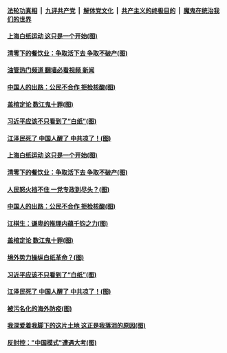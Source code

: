 ####  [法轮功真相](../../../../basic/blob/master/README.md?t=12021903) &nbsp;|&nbsp; [九评共产党](../../../../9ping.md/blob/master/README.md?t=12021903) &nbsp;|&nbsp; [解体党文化](../../../../jtdwh.md/blob/master/README.md?t=12021903)  &nbsp;|&nbsp; [共产主义的终极目的](../../../../gczydzjmd.md/blob/master/README.md?t=12021903) &nbsp;|&nbsp; [魔鬼在统治我们的世界](../../../../mgztzwmdsj.md/blob/master/README.md?t=12021903) 

#### [上海白纸运动 这只是一个开始(图)](../pages/p4/1023118.md?t=12021903) 

#### [清零下的餐饮业：争取活下去 争取不破产(图)](../pages/p4/1023123.md?t=12021903) 

#### [油管热门频道 翻墙必看视频 新闻](http://129.146.143.75:81/youtube.html?12021903)

#### [中国人的出路：公民不合作 拒检核酸(图)](../pages/p4/1023109.md?t=12021903) 

#### [盖棺定论 数江鬼十罪(图)](../pages/p4/1023044.md?t=12021903) 

#### [习近平应该不只看到了“白纸”(图)](../pages/p4/1023038.md?t=12021903) 

#### [江泽民死了 中国人醒了 中共凉了！(图)](../pages/p4/1023036.md?t=12021903) 


#### [上海白纸运动 这只是一个开始(图)](../pages/p4/1023118.md?t=12021903) 

#### [清零下的餐饮业：争取活下去 争取不破产(图)](../pages/p4/1023123.md?t=12021903) 

#### [人民怒火挡不住 一党专政到尽头？(图)](../pages/p4/1023108.md?t=12021903) 

#### [中国人的出路：公民不合作 拒检核酸(图)](../pages/p4/1023109.md?t=12021903) 



#### [江棋生：谦卑的推理内蕴千钧之力(图)](../pages/p4/1023054.md?t=12021903) 


#### [盖棺定论 数江鬼十罪(图)](../pages/p4/1023044.md?t=12021903) 

#### [境外势力操纵白纸革命？(图)](../pages/p4/1023040.md?t=12021903) 

#### [习近平应该不只看到了“白纸”(图)](../pages/p4/1023038.md?t=12021903) 

#### [江泽民死了 中国人醒了 中共凉了！(图)](../pages/p4/1023036.md?t=12021903) 





#### [被污名化的海外防疫(图)](../pages/p4/1022945.md?t=12021903) 

#### [我深爱着我脚下的这片土地 这正是我落泪的原因(图)](../pages/p4/1022943.md?t=12021903) 

#### [反封控："中国模式"遭遇大考(图)](../pages/p4/1022941.md?t=12021903) 

<img src='http://gfw-breaker.win/goodnews/indexes/p4.md' width='0px' height='0px'/>
